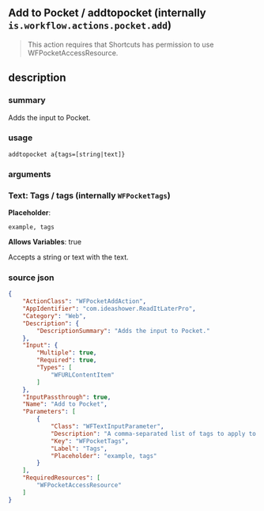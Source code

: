 
## Add to Pocket / addtopocket (internally `is.workflow.actions.pocket.add`)


> This action requires that Shortcuts has permission to use WFPocketAccessResource.


## description
### summary
Adds the input to Pocket.


### usage
`addtopocket a{tags=[string|text]}`

### arguments
### Text: Tags / tags (internally `WFPocketTags`)
**Placeholder**:
```
example, tags
```
**Allows Variables**: true



Accepts a string 
or text
with the text.

### source json

```json
{
	"ActionClass": "WFPocketAddAction",
	"AppIdentifier": "com.ideashower.ReadItLaterPro",
	"Category": "Web",
	"Description": {
		"DescriptionSummary": "Adds the input to Pocket."
	},
	"Input": {
		"Multiple": true,
		"Required": true,
		"Types": [
			"WFURLContentItem"
		]
	},
	"InputPassthrough": true,
	"Name": "Add to Pocket",
	"Parameters": [
		{
			"Class": "WFTextInputParameter",
			"Description": "A comma-separated list of tags to apply to the items added to Pocket.",
			"Key": "WFPocketTags",
			"Label": "Tags",
			"Placeholder": "example, tags"
		}
	],
	"RequiredResources": [
		"WFPocketAccessResource"
	]
}
```
